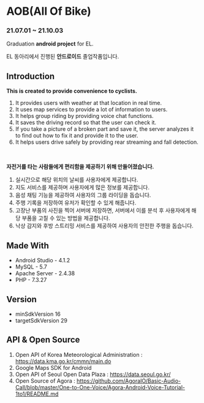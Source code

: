 # AOB(All Of Bike)

### 21.07.01 ~ 21.10.03

Graduation **android project** for EL.

EL 동아리에서 진행된 **안드로이드** 졸업작품입니다.

## Introduction

**This is created to provide convenience to cyclists.**

1. It provides users with weather at that location in real time.
2. It uses map services to provide a lot of information to users.
3. It helps group riding by providing voice chat functions.
4. It saves the driving record so that the user can check it.
5. If you take a picture of a broken part and save it, the server analyzes it to find out how to fix it and provide it to the user.
6. It helps users drive safely by providing rear streaming and fall detection.

</br>

**자전거를 타는 사람들에게 편리함을 제공하기 위해 만들어졌습니다.**

1. 실시간으로 해당 위치의 날씨를 사용자에게 제공합니다.
2. 지도 서비스를 제공하며 사용자에게 많은 정보를 제공합니다.
3. 음성 채팅 기능을 제공하여 사용자의 그룹 라이딩을 돕습니다.
4. 주행 기록을 저장하여 유저가 확인할 수 있게 해줍니다.
5. 고장난 부품의 사진을 찍어 서버에 저장하면, 서버에서 이를 분석 후 사용자에게 해당 부품을 고칠 수 있는 방법을 제공합니다.
6. 낙상 감지와 후방 스트리밍 서비스를 제공하여 사용자의 안전한 주행을 돕습니다.

## Made With

- Android Studio - 4.1.2
- MySQL - 5.7
- Apache Server - 2.4.38
- PHP - 7.3.27

## Version

- minSdkVersion 16
- targetSdkVersion 29

## API & Open Source

1. Open API of Korea Meteorological Administration : https://data.kma.go.kr/cmmn/main.do
2. Google Maps SDK for Android
3. Open API of Seoul Open Data Plaza : https://data.seoul.go.kr/
4. Open Source of Agora : https://github.com/AgoraIO/Basic-Audio-Call/blob/master/One-to-One-Voice/Agora-Android-Voice-Tutorial-1to1/README.md
